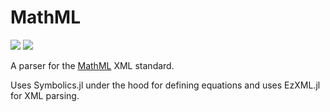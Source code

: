 # MathML

[![](https://img.shields.io/badge/docs-stable-blue.svg)](https://anandijain.github.io/MathML.jl/stable)
[![](https://img.shields.io/badge/docs-dev-blue.svg)](https://anandijain.github.io/MathML.jl/dev)

A parser for the [MathML](https://en.wikipedia.org/wiki/MathML) XML standard.

Uses Symbolics.jl under the hood for defining equations and uses EzXML.jl for XML parsing.
